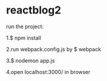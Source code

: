 # reactblog2

run the project:

1.$ npm install 

2.run webpack.config.js by $ webpack

3.$ nodemon app.js

4.open localhost:3000/ in browser
